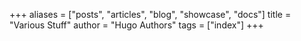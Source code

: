 +++
aliases = ["posts", "articles", "blog", "showcase", "docs"]
title = "Various Stuff"
author = "Hugo Authors"
tags = ["index"]
+++
